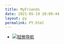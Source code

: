 ```yaml
---
title: MyFriends
date: 2021-05-19 10:09:44
layout: py
permalink: PY.html
---
```

- [![轻惋导航](https://www.chainwon.com/static/logo.png)](https://www.google.com)
